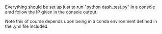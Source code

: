 Everything should be set up just to run "python dash_test.py" in a console amd follow the IP 
given in the console output.

Note this of course depends upon being in a conda environment defined in the .yml file included. 
